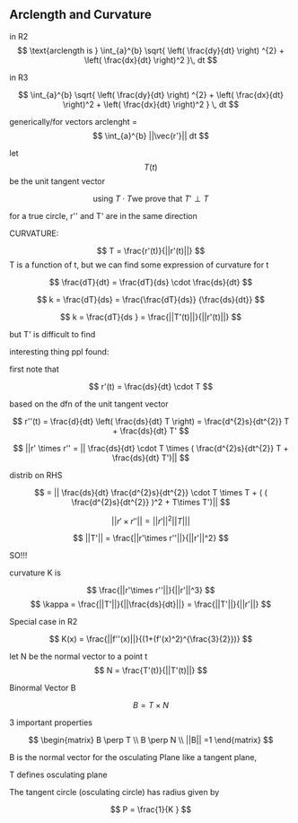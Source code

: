 Arclength and Curvature
---

in R2
$$
\text{arclength is } \int_{a}^{b}  \sqrt{ \left( \frac{dy}{dt} \right) ^{2} + \left( \frac{dx}{dt} \right)^2  }\, dt
$$

in R3

$$
\int_{a}^{b}  \sqrt{ \left( \frac{dy}{dt} \right) ^{2} + \left( \frac{dx}{dt} \right)^2   + \left( \frac{dx}{dt} \right)^2 }   \, dt 
$$

generically/for vectors
arclenght = 
$$
\int_{a}^{b}   ||\vec{r'}|| dt
$$

let 
$$
T(t) 
$$
be the unit tangent vector

$$
\text{using } T \cdot T \text{we prove that } T' \perp T
$$

for a true circle, r'' and T' are in the same direction 


CURVATURE:

$$
T = \frac{r'(t)}{||r'(t)||}
$$
T is a function of t, but we can find some expression of curvature for t

$$
\frac{dT}{dt} = \frac{dT}{ds} \cdot \frac{ds}{dt}
$$

$$
k = \frac{dT}{ds} = \frac{\frac{dT}{ds}} {\frac{ds}{dt}}
$$

$$
k = \frac{dT}{ds } = \frac{||T'(t)||}{||r'(t)||}
$$

but T' is difficult to find 

interesting thing ppl found:

first note that 

$$
r'(t) = \frac{ds}{dt} \cdot T 
$$

based on the dfn of the unit tangent vector 

$$
r''(t) = \frac{d}{dt} \left( \frac{ds}{dt} T \right) = \frac{d^{2}s}{dt^{2}} T + \frac{ds}{dt} T'
$$

$$
||r' \times r'' = || \frac{ds}{dt} \cdot T \times ( \frac{d^{2}s}{dt^{2}} T + \frac{ds}{dt} T')||
$$

distrib on RHS

$$
=  || \frac{ds}{dt} \frac{d^{2}s}{dt^{2}} \cdot T \times T + ( ( \frac{d^{2}s}{dt^{2}} )^2 + T\times T')||
$$

$$
||r' \times r'' || = ||r'||^2 ||T|||
$$

$$
||T'|| = \frac{||r'\times r''||}{||r'||^2}
$$

SO!!!

curvature K is

$$
\frac{||r'\times r''||}{||r'||^3}
$$
$$
\kappa = \frac{||T'||}{||\frac{ds}{dt}||} = \frac{||T'||}{||r'||}
$$

Special case in R2

$$
K(x) = \frac{||f''(x)||}{(1+(f'(x)^2)^{\frac{3}{2}})}
$$

let N be the normal vector to a point t
$$
N = \frac{T'(t)}{||T'(t)||} 
$$

Binormal Vector B

$$
B = T \times N 
$$

3 important properties 

$$
\begin{matrix}
B \perp T \\
B \perp N  \\
||B|| =1 
\end{matrix}
$$

B is the normal vector for the osculating Plane like a tangent plane,

T defines osculating plane 


The tangent circle (osculating circle) has radius given by

$$
P = \frac{1}{K }
$$